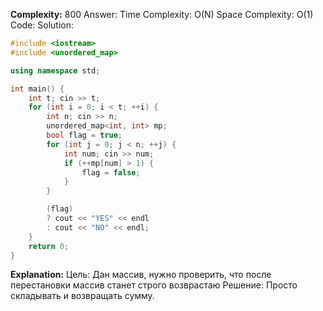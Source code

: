 **Complexity:** 800
Answer:
	Time Complexity: O(N)
	Space Complexity: O(1)
Code:
Solution:
```cpp
#include <iostream>
#include <unordered_map>

using namespace std;

int main() {
    int t; cin >> t;
    for (int i = 0; i < t; ++i) {
        int n; cin >> n;
        unordered_map<int, int> mp;
        bool flag = true;
        for (int j = 0; j < n; ++j) {
            int num; cin >> num;
            if (++mp[num] > 1) {
                flag = false;
            }
        }

        (flag)
        ? cout << "YES" << endl
        : cout << "NO" << endl;
    }
    return 0;
}
```
**Explanation:**
	Цель: Дан массив, нужно проверить, что после перестановки массив станет строго возврастаю
	Решение: Просто складывать и возвращать сумму.